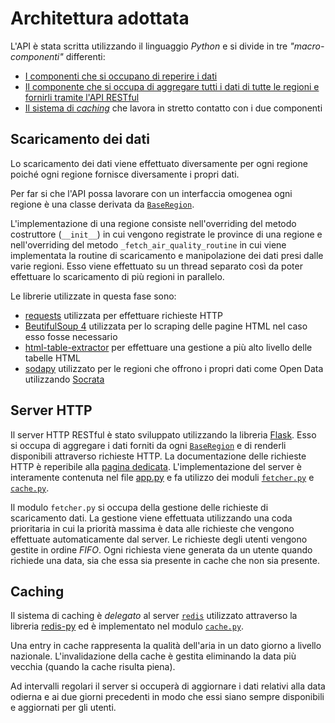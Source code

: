 # Architettura adottata
L'API è stata scritta utilizzando il linguaggio *Python* e si divide in tre *"macro-componenti"* differenti:
 * [I componenti che si occupano di reperire i dati](#scaricamento-dei-dati)
 * [Il componente che si occupa di aggregare tutti i dati di tutte le regioni e fornirli tramite l'API RESTful](#server-http)
 * [Il sistema di *caching*](#caching) che lavora in stretto contatto con i due componenti

## Scaricamento dei dati
Lo scaricamento dei dati viene effettuato diversamente per ogni regione poiché ogni regione fornisce diversamente i propri dati.

Per far si che l'API possa lavorare con un interfaccia omogenea ogni regione è una classe derivata da [`BaseRegion`](regions/region.py).

L'implementazione di una regione consiste nell'overriding del metodo costruttore (`__init__`) in cui vengono registrate le province di una regione e nell'overriding del metodo `_fetch_air_quality_routine` in cui viene implementata la routine di scaricamento e manipolazione dei dati presi dalle varie regioni. Esso viene effettuato su un thread separato così da poter effettuare lo scaricamento di più regioni in parallelo.

Le librerie utilizzate in questa fase sono:
 * [requests](https://3.python-requests.org/) utilizzata per effettuare richieste HTTP
 * [BeutifulSoup 4](https://www.crummy.com/software/BeautifulSoup/) utilizzata per lo scraping delle pagine HTML nel caso esso fosse necessario
 * [html-table-extractor](https://github.com/yuanxu-li/html-table-extractor) per effettuare una gestione a più alto livello delle tabelle HTML
 * [sodapy](https://github.com/xmunoz/sodapy) utilizzato per le regioni che offrono i propri dati come Open Data utilizzando [Socrata](https://www.tylertech.com/products/socrata)

## Server HTTP
Il server HTTP RESTful è stato sviluppato utilizzando la libreria [Flask](http://flask.pocoo.org/).
Esso si occupa di aggregare i dati forniti da ogni [`BaseRegion`](regions/region.py) e di renderli disponibili attraverso richieste HTTP. 
La documentazione delle richieste HTTP è reperibile alla [pagina dedicata](./API.md).
L'implementazione del server è interamente contenuta nel file [app.py](./app.py) e fa utilizzo dei moduli [`fetcher.py`](./fetcher.py) e [`cache.py`](./cache.py).

Il modulo `fetcher.py` si occupa della gestione delle richieste di scaricamento dati. La gestione viene effettuata utilizzando una coda prioritaria in cui la priorità massima è data alle richieste che vengono effettuate automaticamente dal server.
Le richieste degli utenti vengono gestite in ordine *FIFO*.
Ogni richiesta viene generata da un utente quando richiede una data, sia che essa sia presente in cache che non sia presente.

## Caching
Il sistema di caching è *delegato* al server [`redis`](https://redis.io) utilizzato attraverso la libreria [redis-py](https://github.com/andymccurdy/redis-py) ed è implementato nel modulo [`cache.py`](./cache.py).


Una entry in cache rappresenta la qualità dell'aria in un dato giorno a livello nazionale.
L'invalidazione della cache è gestita eliminando la data più vecchia (quando la cache risulta piena).

Ad intervalli regolari il server si occuperà di aggiornare i dati relativi alla data odierna e ai due giorni precedenti in modo che essi siano sempre disponibili e aggiornati per gli utenti.